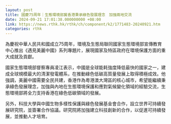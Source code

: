 ```yaml
---
layout: post
title: 國慶75周年｜生態環境部冀香港秉承綠色發展理念　加強兩地交流
date: 2024-09-21 17:01:38.000000000 +08:00
link: https://news.rthk.hk/rthk/ch/component/k2/1771483-20240921.htm
categories: rthk
---
```


為慶祝中華人民共和國成立75周年，環境及生態局聯同國家生態環境部宣傳教育中心推出《遇見美麗中國》系列專題片，展現國家及特區政府在環境保護方面的重大成就及貢獻。

國家生態環境部督察專員凌江表示，中國是全球能耗強度降低最快的國家之一，建成全球規模最大的清潔發電體系，在推動綠色低碳高質量發展上取得積極成效。他強調，美麗中國需要全民共建，香港作為粵港澳大灣區的核心城市，希望能繼續秉承綠色發展理念，加強與內地在生態環境保護和應對氣候變化領域的經驗交流，生態環境部將全力支持香港在綠色低碳領域的發展。

另外，科技大學與中國生物多樣性保護與綠色發展基金會合作，設立世界可持續發展研究院，並簽署合作協議。研究院將加強建立科技創新的合作，以促進可持續發展，並推動人才培育。

